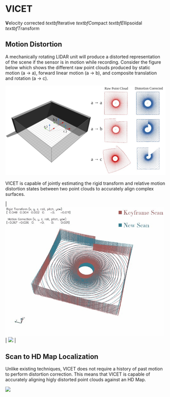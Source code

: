 # VICET
$\textbf{V}$elocity corrected $textbf{I}$terative $textbf{C}$ompact $textbf{E}$llipsoidal $textbf{T}$ransform

## Motion Distortion

A mechanically rotating LIDAR unit will produce a distorted representation of the scene if the sensor is in motion while recording. 
Consider the figure below which shows the different raw point clouds produced by static motion (a → a), forward linear motion (a → b), 
and composite translation and rotation (a → c).   

![](https://github.com/mcdermatt/VICET/blob/main/wideFig1.jpg)

VICET is capable of jointly estimating the rigid transform and relative motion distortion states between two point clouds to accurately align complex surfaces. 

| ![](https://github.com/mcdermatt/VICET/blob/main/transOnlyBox.gif)  | ![](https://github.com/mcdermatt/VICET/blob/main/transAndRotateBoxV2.gif) |


## Scan to HD Map Localization

Unlike existing techniques, VICET does not require a history of past motion to perform distortion correction.
This means that VICET is capable of accurately aligning higly distorted point clouds against an HD Map. 

![](https://github.com/mcdermatt/VICET/blob/main/scan2map1.gif)
